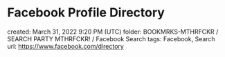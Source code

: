# Facebook Profile Directory

created: March 31, 2022 9:20 PM (UTC)
folder: BOOKMRKS-MTHRFCKR / SEARCH PARTY MTHRFCKR! / Facebook Search
tags: Facebook, Search
url: https://www.facebook.com/directory